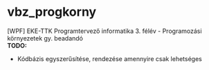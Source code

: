 # vbz_progkorny
[WPF] EKE-TTK Programtervező informatika 3. félév - Programozási környezetek gy. beadandó <br/>
**TODO:** <br/>
- Kódbázis egyszerűsítése, rendezése amennyire csak lehetséges
